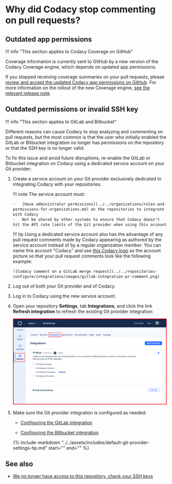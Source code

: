 # Why did Codacy stop commenting on pull requests?

## Outdated app permissions

!!! info "This section applies to Codacy Coverage on GitHub"

Coverage information is currently sent to GitHub by a new version of the Codacy Coverage engine, which depends on updated app permissions.

If you stopped receiving coverage summaries on your pull requests, please [review and accept the updated Codacy app permissions on GitHub](https://docs.github.com/en/enterprise-cloud@latest/apps/using-github-apps/reviewing-and-modifying-installed-github-apps#reviewing-permissions). For more information on the rollout of the new Coverage engine, [see the relevant release note](../../release-notes/cloud/cloud-2023-11-23-new-coverage-engine-status-checks.md).

## Outdated permissions or invalid SSH key

!!! info "This section applies to GitLab and Bitbucket"

Different reasons can cause Codacy to stop analyzing and commenting on pull requests, but the most common is that the user who initially enabled the GitLab or Bitbucket integration no longer has permissions on the repository or that the SSH key is no longer valid.

To fix this issue and avoid future disruptions, re-enable the GitLab or Bitbucket integration on Codacy using a dedicated service account on your Git provider:

1.  Create a service account on your Git provider exclusively dedicated to integrating Codacy with your repositories.

    !!! note
        The service account must:

        -   [Have administrator permissions](../../organizations/roles-and-permissions-for-organizations.md) on the repositories to integrate with Codacy
        -   Not be shared by other systems to ensure that Codacy doesn't hit the API rate limits of the Git provider when using this account

    !!! tip
        Using a dedicated service account also has the advantage of any pull request comments made by Codacy appearing as authored by the service account instead of by a regular organization member. You can name this account "Codacy" and use [this Codacy logo](https://avatars.githubusercontent.com/u/1834093) as the account picture so that your pull request comments look like the following example:

        ![Codacy comment on a GitLab merge request](../../repositories-configure/integrations/images/gitlab-integration-pr-comment.png)

1.  Log out of both your Git provider and of Codacy.

1.  Log in to Codacy using the new service account.

1.  Open your repository **Settings**, tab **Integrations**, and click the link **Refresh integration** to refresh the existing Git provider integration:

    ![Refresh Git provider integration](../../repositories-configure/integrations/images/gitlab-integration-refresh.png)

1.  Make sure the Git provider integration is configured as needed:

    -   [Configuring the GitLab integration](../../repositories-configure/integrations/gitlab-integration.md#configuring)

    -   [Configuring the Bitbucket integration](../../repositories-configure/integrations/bitbucket-integration.md#configuring)

    {%
        include-markdown "../../assets/includes/default-git-provider-settings-tip.md"
        start="<!--default-settings-start-->"
        end="<!--default-settings-end-->"
    %}

## See also

-   [We no longer have access to this repository, check your SSH keys](we-no-longer-have-access-to-this-repository.md)
